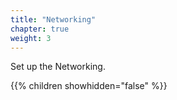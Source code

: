 ```yaml
---
title: "Networking"
chapter: true
weight: 3
---
```

Set up the Networking.

{{% children showhidden="false" %}}